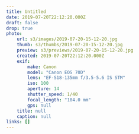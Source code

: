 ```yaml
---
title: Untitled
date: 2019-07-20T22:12:20.000Z
draft: false
drop: true
photo:
    url: s3/images/2019-07-20-15-12-20.jpg
    thumb: s3/thumbs/2019-07-20-15-12-20.jpg
    preview: s3/previews/2019-07-20-15-12-20.jpg
    created: 2019-07-20T22:12:20.000Z
    exif:
        make: Canon
        model: "Canon EOS 70D"
        lens: "EF-S18-135mm f/3.5-5.6 IS STM"
        iso: 100
        aperture: 14
        shutter_speed: 1/40
        focal_length: "104.0 mm"
        gps: null
    title: null
    caption: null
links: []
---
```

